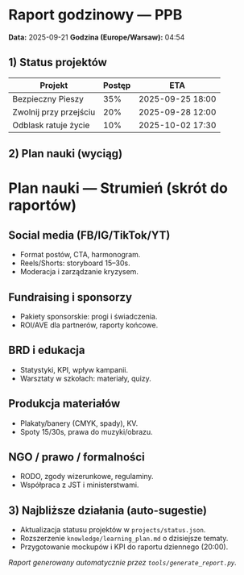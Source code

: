 # Raport godzinowy — PPB
**Data:** 2025-09-21  **Godzina (Europe/Warsaw):** 04:54

## 1) Status projektów
| Projekt | Postęp | ETA |
|--------|--------|-----|
| Bezpieczny Pieszy | 35% | 2025-09-25 18:00 |
| Zwolnij przy przejściu | 20% | 2025-09-28 12:00 |
| Odblask ratuje życie | 10% | 2025-10-02 17:30 |

## 2) Plan nauki (wyciąg)
# Plan nauki — Strumień (skrót do raportów)

## Social media (FB/IG/TikTok/YT)
- Format postów, CTA, harmonogram.
- Reels/Shorts: storyboard 15–30s.
- Moderacja i zarządzanie kryzysem.

## Fundraising i sponsorzy
- Pakiety sponsorskie: progi i świadczenia.
- ROI/AVE dla partnerów, raporty końcowe.

## BRD i edukacja
- Statystyki, KPI, wpływ kampanii.
- Warsztaty w szkołach: materiały, quizy.

## Produkcja materiałów
- Plakaty/banery (CMYK, spady), KV.
- Spoty 15/30s, prawa do muzyki/obrazu.

## NGO / prawo / formalności
- RODO, zgody wizerunkowe, regulaminy.
- Współpraca z JST i ministerstwami.


## 3) Najbliższe działania (auto-sugestie)
- Aktualizacja statusu projektów w `projects/status.json`.
- Rozszerzenie `knowledge/learning_plan.md` o dzisiejsze tematy.
- Przygotowanie mockupów i KPI do raportu dziennego (20:00).

*Raport generowany automatycznie przez `tools/generate_report.py`.*
